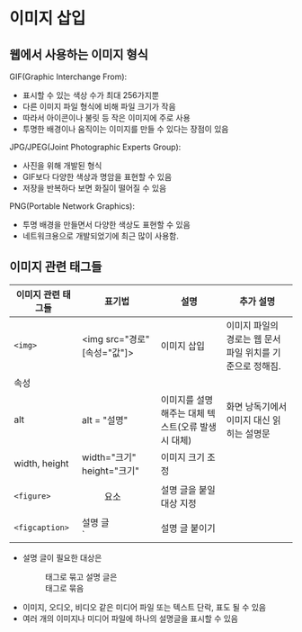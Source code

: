 # 이미지 삽입

## 웹에서 사용하는 이미지 형식

GIF(Graphic Interchange From): 
- 표시할 수 있는 색상 수가 최대 256가지뿐
- 다른 이미지 파일 형식에 비해 파일 크기가 작음
- 따라서 아이콘이나 불릿 등 작은 이미지에 주로 사용
- 투명한 배경이나 움직이는 이미지를 만들 수 있다는 장점이 있음

JPG/JPEG(Joint Photographic Experts Group):
- 사진을 위해 개발된 형식
- GIF보다 다양한 색상과 명암을 표현할 수 있음
- 저장을 반복하다 보면 화질이 떨어질 수 있음

PNG(Portable Network Graphics):
- 투명 배경을 만들면서 다양한 색상도 표현할 수 있음
- 네트워크용으로 개발되었기에 최근 많이 사용함.

## 이미지 관련 태그들

| 이미지 관련 태그들    | 표기법                   | 설명                                    | 추가 설명                       |
|----------------------|-----------------------|---------------------------------------|--------------------------------------|
| `<img>`            | <img src="경로" [속성="값"]>| 이미지 삽입 | 이미지 파일의 경로는 웹 문서 파일 위치를 기준으로 정해짐.|
| 속성 |  |  |  |
| alt | alt = "설명"| 이미지를 설명해주는 대체 텍스트(오류 발생 시 대체) | 화면 낭독기에서 이미지 대신 읽히는 설명문 | 
| width, height | width="크기" height="크기" | 이미지 크기 조정 | |
| `<figure>` | <figure> 요소 </figure> | 설명 글을 붙일 대상 지정 | |
| `<figcaption>` | <figcaption> 설명 글 </figcaption>`| 설명 글 붙이기 | |


- 설명 글이 필요한 대상은 <figure> 태그로 묶고 설명 글은 <figcaption> 태그로 묶음
- 이미지, 오디오, 비디오 같은 미디어 파일 또는 텍스트 단락, 표도 될 수 있음
- 여러 개의 이미지나 미디어 파일에 하나의 설명글을 표시할 수 있음

